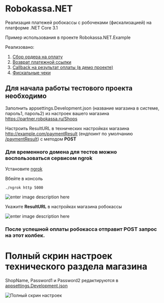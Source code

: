 # Robokassa.NET
Реализация платежей робокассы с робочеками (фискализацией) на платформе .NET Core 3.1

Пример использования в проекте Robokassa.NET.Example

Реализовано:

1. [Сбор ордера на оплату](https://github.com/oldhowl/Robokassa.NET/blob/57d98c8a4c8e94f29841bb5fb607206d3e06c0c4/Robokassa.NET/IRobokassaService.cs#L7)
2. [Возврат платежной ссылки](https://github.com/oldhowl/Robokassa.NET/blob/57d98c8a4c8e94f29841bb5fb607206d3e06c0c4/Robokassa.NET/Models/PaymentUrl.cs#L3)
3. [Callback на результат оплаты (в демо проекте)](https://github.com/oldhowl/Robokassa.NET/blob/57d98c8a4c8e94f29841bb5fb607206d3e06c0c4/Robokassa.NET.Example/Controllers/RobokassaTestController.cs#L13)
4. [Фискальные чеки](https://github.com/oldhowl/Robokassa.NET/blob/57d98c8a4c8e94f29841bb5fb607206d3e06c0c4/Robokassa.NET/Models/RobokassaReceiptRequest.cs#L18)

## Для начала работы тестового проекта необходимо

Заполнить appsettings.Development.json (название магазина в системе, пароль1, пароль2) из настроек вашего магазина https://partner.robokassa.ru/Shops

Настроить ResultURL в технических настройках магазина http://example.com/paymentResult 
(ендпоинт по умолчанию [/paymentResult](https://github.com/oldhowl/Robokassa.NET/blob/57d98c8a4c8e94f29841bb5fb607206d3e06c0c4/Robokassa.NET.Example/Controllers/RobokassaTestController.cs#L10)) с методом **POST**


### Для временного домена для тестов можно воспользоваться сервисом ngrok

Установите [ngrok](https://ngrok.com/download)

Вбейте в консоль


    ./ngrok http 5000 

![enter image description here](https://i.ibb.co/bgR2SZc/image.png)


Укажите **ResultURL**  в настройках магазина робокассы

![enter image description here](https://i.ibb.co/YBtbDXs/image.png)


### После успешной оплаты робокасса отправит POST запрос на этот колбек.


# Полный скрин настроек технического раздела магазина

ShopName, Password1 и Password2 редактируются в [appsettings.Development.json](https://github.com/oldhowl/Robokassa.NET/blob/14290e3ddad2454d7648111ea3803f654b46c1e3/Robokassa.NET.Example/appsettings.Development.json#L2)

![Полный скрин настроек](https://i.ibb.co/pLKK1DV/image.png)
